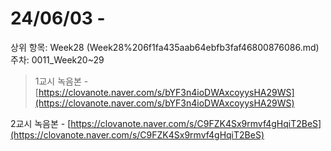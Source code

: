 # 24/06/03 -

상위 항목: Week28 (Week28%206f1fa435aab64ebfb3faf46800876086.md)
주차: 0011_Week20~29

> 1교시 녹음본 -
[https://clovanote.naver.com/s/bYF3n4ioDWAxcoyysHA29WS](https://clovanote.naver.com/s/bYF3n4ioDWAxcoyysHA29WS)

2교시 녹음본 -
[https://clovanote.naver.com/s/C9FZK4Sx9rmvf4gHqiT2BeS](https://clovanote.naver.com/s/C9FZK4Sx9rmvf4gHqiT2BeS)
>